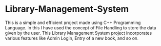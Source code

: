 # Library-Management-System
This is a simple and efficient project made using C++ Programming Language. 
In this I have used the concept of File Handling to store the data given by the user.
This Library Management System project incorporates various features like Admin Login, Entry of a new book, and so on.

